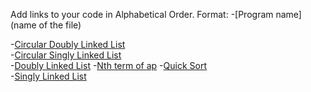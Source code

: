 Add links to your code in Alphabetical Order.
Format:
-[Program name](name of the file)

-[Circular Doubly Linked List](CircularDList.java)  
-[Circular Singly Linked List](CircularSList.java)      
-[Doubly Linked List](DList.java)
-[Nth term of ap](nth_term_of_ap.java)
-[Quick Sort](quick_sort.java)     
-[Singly Linked List](SList.java)  
